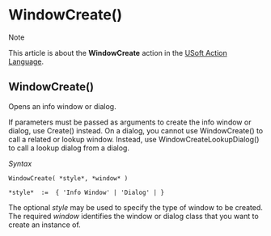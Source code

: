 # WindowCreate()



> [!NOTE]
> This article is about the **WindowCreate** action in the [USoft Action Language](/docs/Task%20flow/Action%20Language%20reference/USoft%20Action%20Language.md).

## **WindowCreate()**

Opens an info window or dialog.

If parameters must be passed as arguments to create the info window or dialog, use Create() instead. On a dialog, you cannot use WindowCreate() to call a related or lookup window. Instead, use WindowCreateLookupDialog() to call a lookup dialog from a dialog.

*Syntax*

```
WindowCreate( *style*, *window* )

*style*  :=  { 'Info Window' | 'Dialog' | }
```

The optional *style* may be used to specify the type of window to be created. The required *window* identifies the window or dialog class that you want to create an instance of.